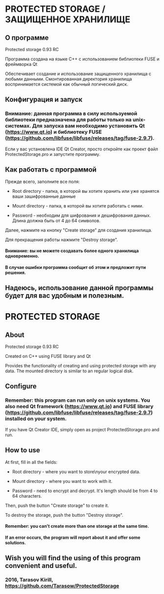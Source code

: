 # PROTECTED STORAGE / ЗАЩИЩЕННОЕ ХРАНИЛИЩЕ

## О программе

Protected storage 0.93 RC

Программа создана на языке C++ с использованием библиотеки FUSE и фреймворка Qt

Обеспечивает создание и использование защищенного хранилища с любыми данными. Смонтированная директория хранилища воспринимается системой как обычный логический диск.

## Конфигурация и запуск

### Внимание: данная программа в силу используемой библиотеки предназначена для работы только на unix-системах. Для запуска вам необходимо установить Qt (https://www.qt.io) и библиотеку FUSE (https://github.com/libfuse/libfuse/releases/tag/fuse-2.9.7). 

Если у вас установлена IDE Qt Creator, просто откройте как проект файл ProtectedStorage.pro и запустите программу.


## Как работать с программой

Прежде всего, заполните все поля:

* Root directory - папка, в которой вы хотите хранить или уже хранятся ваши зашифрованные данные

* Mount directory - папка, в которой вы хотите работать с ними.

* Password - необходим для шифрования и дешифрования данных. Длина должна быть от 4 до 64 символов.

Далее, нажмите на кнопку "Create storage" для создания хранилища.

Для прекращения работы нажмите "Destroy storage".

#### Внимание: вы не можете создавать более одного хранилища одновременно.

#### В случае ошибки программа сообщит об этом и предложит пути решения.


## Надеюсь, использование данной программы будет для вас удобным и полезным.



# PROTECTED STORAGE

## About

Protected storage 0.93 RC

Created on C++ using FUSE library and Qt

Provides the functionality of creating and using protected storage with any data.
The mounted directory is similar to an regular logical disk.


## Configure

### Remember: this program can run only on unix systems. You also need Qt framework (https://www.qt.io) and FUSE library (https://github.com/libfuse/libfuse/releases/tag/fuse-2.9.7) installed on your system. 

If you have Qt Creator IDE, simply open as project ProtectedStorage.pro and run.


## How to use

At first, fill in all the fields:

* Root directory - where you want to store\nyour encrypted data.

* Mount directory - where you want to work with it.

* Password - need to encrypt and decrypt. It's length should be from 4 to 64 characters.

Then, push the button "Create storage" to create it.

To destroy the storage, push the button "Destroy storage".

#### Remember: you can't create more than one storage at the same time.

#### If an error occurs, the program will report about it and offer some solutions.


## Wish you will find the using of this program convenient and useful.

### 2016, Tarasov Kirill, https://github.com/Tarasow/ProtectedStorage

